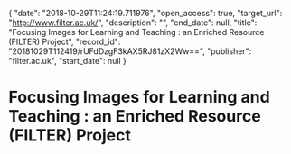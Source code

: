 {
  "date": "2018-10-29T11:24:19.711976", 
  "open_access": true, 
  "target_url": "http://www.filter.ac.uk/", 
  "description": "", 
  "end_date": null, 
  "title": "Focusing Images for Learning and Teaching : an Enriched Resource (FILTER) Project", 
  "record_id": "20181029T112419/rUFdDzgF3kAX5RJ81zX2Ww==", 
  "publisher": "filter.ac.uk", 
  "start_date": null
}

# Focusing Images for Learning and Teaching : an Enriched Resource (FILTER) Project

